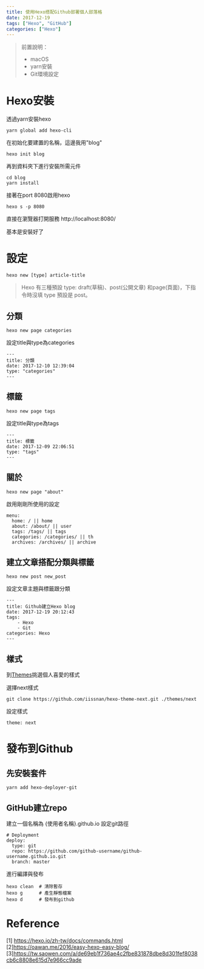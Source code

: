 ```yaml
---
title: 使用Hexo搭配Github部署個人部落格
date: 2017-12-19
tags: ["Hexo", "GitHub"]
categories: ["Hexo"]
---
```


> 前置說明：
> * macOS 
> * yarn安裝
> * Git環境設定

# Hexo安裝

<!--more-->
透過yarn安裝hexo

```shell=
yarn global add hexo-cli
```
在初始化要建置的名稱，這邊我用"blog"
```shell=
hexo init blog
```
再到資料夾下進行安裝所需元件
```shell=
cd blog
yarn install
```
接著在port 8080啟用hexo
```shell=
hexo s -p 8080
```
直接在瀏覽器打開服務 http://localhost:8080/

基本是安裝好了

# 設定

```shell=
hexo new [type] article-title
```

> Hexo 有三種預設 type: draft(草稿)、post(公開文章) 和page(頁面)，下指令時沒填 type 預設是 post。

## 分類
```shell=
hexo new page categories
```

設定title與type為categories
```
---
title: 分類
date: 2017-12-10 12:39:04
type: "categories"
---
```

## 標籤
```shell=
hexo new page tags
```


設定title與type為tags
```
---
title: 標籤
date: 2017-12-09 22:06:51
type: "tags"
---
```

## 關於
```
hexo new page "about"
```
啟用剛剛所使用的設定
```[] blog/_config.yml
menu:
  home: / || home
  about: /about/ || user
  tags: /tags/ || tags
  categories: /categories/ || th
  archives: /archives/ || archive
```

## 建立文章搭配分類與標籤
```shell=
hexo new post new_post
```

設定文章主題與標籤跟分類
```
---
title: Github建立Hexo blog 
date: 2017-12-19 20:12:43
tags:
    - Hexo
    - Git
categories: Hexo
--- 
```


## 樣式
到[Themes](https://hexo.io/themes/)挑選個人喜愛的樣式

選擇next樣式
```shell=
git clone https://github.com/iissnan/hexo-theme-next.git ./themes/next
```
設定樣式
```yaml= blog/_config.yml
theme: next
```

# 發布到Github

## 先安裝套件
```shell=
yarn add hexo-deployer-git
```
## GitHub建立repo
建立一個名稱為 {使用者名稱}.github.io 
設定git路徑
```[] blog/_config.yml
# Deployment 
deploy:
  type: git
  repo: https://github.com/github-username/github-username.github.io.git
  branch: master
```

進行編譯與發布
```shell=
hexo clean  # 清除暫存
hexo g      # 產生靜態檔案
hexo d      # 發布到github
```

# Reference
[1] https://hexo.io/zh-tw/docs/commands.html
[2]https://oawan.me/2016/easy-hexo-easy-blog/
[3]https://tw.saowen.com/a/de69eb1f736ae4c2fbe831878dbe8d301fef8038cb6c8808e615d7e966cc9ade